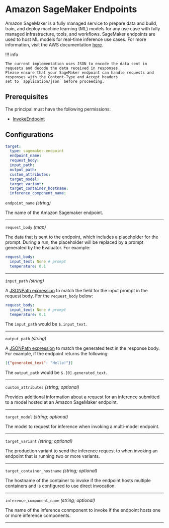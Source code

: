 # Amazon SageMaker Endpoints

Amazon SageMaker is a fully managed service to prepare data and build, train, and deploy machine learning (ML) models for any use case with fully managed infrastructure, tools, and workflows. SageMaker endpoints are used to host ML models for real-time inference use cases. For more information, visit the AWS documentation [here](https://docs.aws.amazon.com/sagemaker/latest/dg/realtime-endpoints.html).


!!! info

    The current implementation uses JSON to encode the data sent in requests and decode the data received in responses. 
    Please ensure that your SageMaker endpoint can handle requests and responses with the Content-Type and Accept headers
    set to `application/json` before proceeding.

## Prerequisites

The principal must have the following permissions:

- [InvokeEndpoint](https://docs.aws.amazon.com/sagemaker/latest/APIReference/API_runtime_InvokeEndpoint.html)

## Configurations

```yaml
target:
  type: sagemaker-endpoint
  endpoint_name:
  request_body:
  input_path:
  output_path:
  custom_attributes:
  target_model:
  target_variant:
  target_container_hostname:
  inference_component_name:
```

`endpoint_name` *(string)*

The name of the Amazon Sagemaker endpoint.

---

`request_body` *(map)*

The data that is sent to the endpoint, which includes a placeholder for the prompt. During a run, the placeholder will be replaced by a prompt generated by the Evaluator. For example:

```yaml
request_body:
  input_text: None # prompt
  temperature: 0.1
```

---

`input_path` *(string)*

A [JSONPath expression](https://github.com/h2non/jsonpath-ng?tab=readme-ov-file#jsonpath-syntax) to match the field for the input prompt in the request body. For the `request_body` below:

```yaml
request_body:
  input_text: None # prompt
  temperature: 0.1
```

The `input_path` would be `$.input_text`.

---

`output_path` *(string)*

A [JSONPath expression](https://github.com/h2non/jsonpath-ng?tab=readme-ov-file#jsonpath-syntax) to match the generated text in the response body. For example, if the endpoint returns the following:

```json
[{"generated_text": "Hello!"}]
```

The `output_path` would be `$.[0].generated_text`.

---

`custom_attributes` *(string; optional)*

Provides additional information about a request for an inference submitted to a model hosted at an Amazon SageMaker endpoint.

---

`target_model` *(string; optional)*

The model to request for inference when invoking a multi-model endpoint.

---

`target_variant` *(string; optional)*

The production variant to send the inference request to when invoking an endpoint that is running two or more variants.

---

`target_container_hostname` *(string; optional)*

The hostname of the container to invoke if the endpoint hosts multiple containers and is configured to use direct invocation.

---

`inference_component_name` *(string; optional)*

The name of the inference conmponent to invoke if the endpoint hosts one or more inference components.

---